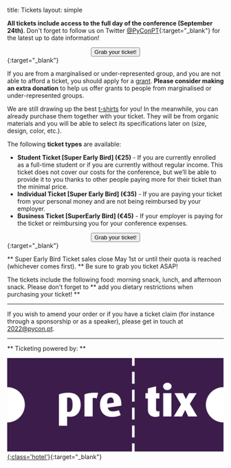 title: Tickets
layout: simple

**All tickets include access to the full day of the conference (September 24th)**. Don't forget to follow us on Twitter [@PyConPT](https://twitter.com/PyConPT){:target="_blank"} for the latest up to date information!
[<center><button class="btn">Grab your ticket!</button></center>](https://pretix.evolutio.pt/evolutio/pyconpt2022/){:target="_blank"}

If you are from a marginalised or under-represented group, and you are not able to afford a ticket, you should apply for a [grant](/information/grants/). **Please consider making an extra donation** to help us offer grants to people from marginalised or under-represented groups.

We are still drawing up the best [t-shirts](/information/tshirts/) for you! In the meanwhile, you can already purchase them together with your ticket. They will be from organic materials and you will be able to select its specifications later on (size, design, color, etc.).

The following **ticket types** are available:

- **Student Ticket [Super Early Bird] (€25)** - If you are currently enrolled as a full-time student or if you are currently without regular income. This ticket does not cover our costs for the conference, but we’ll be able to provide it to you thanks to other people paying more for their ticket than the minimal price.
- **Individual Ticket [Super Early Bird] (€35)** - If you are paying your ticket from your personal money and are not being reimbursed by your employer.
- **Business Ticket [SuperEarly Bird] (€45)** - If your employer is paying for the ticket or reimbursing you for your conference expenses.

[<center><button class="btn">Grab your ticket!</button></center>](https://pretix.evolutio.pt/evolutio/pyconpt2022/){:target="_blank"}

** Super Early Bird Ticket sales close May 1st or until their quota is reached (whichever comes first). ** Be sure to grab you ticket ASAP!

The tickets include the following food: morning snack, lunch, and afternoon snack. Please don't forget to ** add you dietary restrictions when purchasing your ticket! **

---

If you wish to amend your order or if you have a ticket claim (for instance through a sponsorship or as a speaker), please get in touch at [2022@pycon.pt](mailto:2022@pycon.pt).

---

** Ticketing powered by: **

[![pretix](/static/images/other/pretix.svg){:class='hotel'}](https://pretix.eu/about/en/){:target="_blank"}
